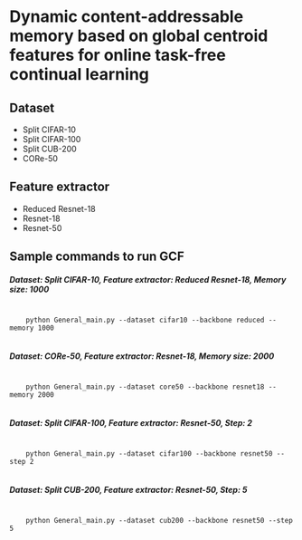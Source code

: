 # Dynamic content-addressable memory based on global centroid features for online task-free continual learning
## Dataset
- Split CIFAR-10
- Split CIFAR-100
- Split CUB-200
- CORe-50
## Feature extractor
- Reduced Resnet-18
- Resnet-18
- Resnet-50
## Sample commands to run GCF
##### Dataset: Split CIFAR-10, Feature extractor: Reduced Resnet-18, Memory size: 1000
<pre>
  <code id="code-snippet">
    python General_main.py --dataset cifar10 --backbone reduced --memory 1000
  </code>
</pre>
##### Dataset: CORe-50, Feature extractor: Resnet-18, Memory size: 2000
<pre>
  <code id="code-snippet">
    python General_main.py --dataset core50 --backbone resnet18 --memory 2000
  </code>
</pre>
##### Dataset: Split CIFAR-100, Feature extractor: Resnet-50, Step: 2
<pre>
  <code id="code-snippet">
    python General_main.py --dataset cifar100 --backbone resnet50 --step 2
  </code>
</pre>
##### Dataset: Split CUB-200, Feature extractor: Resnet-50, Step: 5
<pre>
  <code id="code-snippet">
    python General_main.py --dataset cub200 --backbone resnet50 --step 5
  </code>
</pre>
